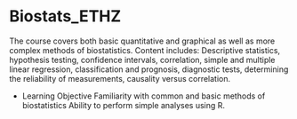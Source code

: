 # Biostats_ETHZ

The course covers both basic quantitative and graphical as well as more complex methods of biostatistics. Content includes: Descriptive statistics, hypothesis testing, confidence intervals, correlation, simple and multiple linear regression, classification and prognosis, diagnostic tests, determining the reliability of measurements, causality versus correlation.

* Learning Objective
Familiarity with common and basic methods of biostatistics
Ability to perform simple analyses using R.
